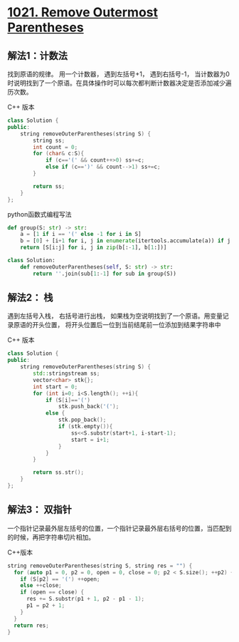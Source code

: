 # [1021. Remove Outermost Parentheses](https://leetcode-cn.com/problems/remove-outermost-parentheses/)

## 解法1：计数法

找到原语的规律。 用一个计数器， 遇到左括号+1， 遇到右括号-1， 当计数器为0时说明找到了一个原语。在具体操作时可以每次都判断计数器决定是否添加减少遍历次数。

C++ 版本

```c++
class Solution {
public:
    string removeOuterParentheses(string S) {
        string ss;
        int count = 0;
        for (char& c:S){
            if (c=='(' && count++>0) ss+=c;
            else if (c==')' && count-->1) ss+=c;
        }

        return ss;
    }
};
```

python函数式编程写法

```python
def group(S: str) -> str:
    a = [1 if i == '(' else -1 for i in S]    
    b = [0] + [i+1 for i, j in enumerate(itertools.accumulate(a)) if j == 0]
    return [S[i:j] for i, j in zip(b[:-1], b[1:])]

class Solution:
    def removeOuterParentheses(self, S: str) -> str:
        return ''.join(sub[1:-1] for sub in group(S))
```



## 解法2： 栈

遇到左括号入栈， 右括号进行出栈， 如果栈为空说明找到了一个原语。用变量记录原语的开头位置， 将开头位置后一位到当前结尾前一位添加到结果字符串中

C++ 版本


```C++
class Solution {
public:
    string removeOuterParentheses(string S) {
        std::stringstream ss;
        vector<char> stk{};
        int start = 0;
        for (int i=0; i<S.length(); ++i){
            if (S[i]=='(')
                stk.push_back('(');
            else {
                stk.pop_back();
                if (stk.empty()){
                    ss<<S.substr(start+1, i-start-1);
                    start = i+1;
                }
            }
        }

        return ss.str();
    }
};
```

## 解法3： 双指针

一个指针记录最外层左括号的位置，一个指针记录最外层右括号的位置，当匹配到的时候，再把字符串切片相加。

C++版本

```C++
string removeOuterParentheses(string S, string res = "") {
  for (auto p1 = 0, p2 = 0, open = 0, close = 0; p2 < S.size(); ++p2) {
    if (S[p2] == '(') ++open;
    else ++close;
    if (open == close) {
      res += S.substr(p1 + 1, p2 - p1 - 1);
      p1 = p2 + 1;
    }
  }
  return res;
}
```


